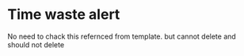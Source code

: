 # Time waste alert

No need to chack this refernced from template. but cannot delete and should not delete